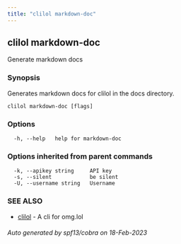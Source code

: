 ```yaml
---
title: "clilol markdown-doc"
---
```

## clilol markdown-doc

Generate markdown docs

### Synopsis

Generates markdown docs for clilol in the docs directory.


```
clilol markdown-doc [flags]
```

### Options

```
  -h, --help   help for markdown-doc
```

### Options inherited from parent commands

```
  -k, --apikey string     API key
  -s, --silent            be silent
  -U, --username string   Username
```

### SEE ALSO

* [clilol](clilol.md)	 - A cli for omg.lol

###### Auto generated by spf13/cobra on 18-Feb-2023
